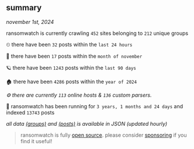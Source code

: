 
## summary
_november 1st, 2024_

ransomwatch is currently crawling `452` sites belonging to `212` unique groups

⏲ there have been `32` posts within the `last 24 hours`

🦈 there have been `17` posts within the `month of november`

🪐 there have been `1243` posts within the `last 90 days`

🏚 there have been `4286` posts within the `year of 2024`

_⚙️ there are currently `113` online hosts & `136` custom parsers._

🦕 ransomwatch has been running for `3 years, 1 months and 24 days` and indexed `13743` posts

_all data  [(groups)](http://ransomwhat.telemetry.ltd/groups) and [(posts)](http://ransomwhat.telemetry.ltd/posts) is available in JSON (updated hourly)_

> ransomwatch is fully [open source](https://github.com/joshhighet/ransomwatch#ransomwatch--). please consider [sponsoring](https://github.com/sponsors/joshhighet) if you find it useful!
